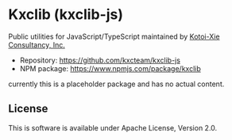 # Kxclib (kxclib-js)

Public utilities for JavaScript/TypeScript maintained by [Kotoi-Xie Consultancy, Inc.](https://kxc.inc)

- Repository: https://github.com/kxcteam/kxclib-js
- NPM package: https://www.npmjs.com/package/kxclib

currently this is a placeholder package and has no actual content.

## License
This is software is available under Apache License, Version 2.0.
